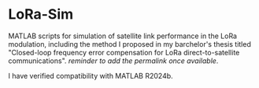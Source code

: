 # LoRa-Sim
MATLAB scripts for simulation of satellite link performance in the LoRa modulation, including the method I proposed in my barchelor's thesis titled "Closed-loop frequency error compensation for LoRa direct-to-satellite communications". *reminder to add the permalink once available*.

I have verified compatibility with MATLAB R2024b.
